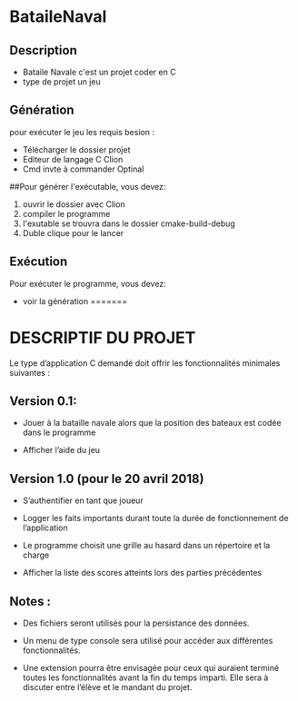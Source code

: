 
# BataileNaval

## Description
- Bataile Navale c'est un projet coder en C 
- type de projet un jeu    

## Génération
pour exécuter le jeu les requis besion :
- Télécharger le dossier projet  
- Editeur de langage C  Clion
- Cmd invte à commander Optinal




##Pour générer l'exécutable, vous devez:

1. ouvrir le dossier avec Clion 
1. compiler le programme 
1. l'exutable  se trouvra dans le dossier cmake-build-debug
1. Duble clique pour le lancer 

## Exécution

Pour exécuter le programme, vous devez:

- voir la génération 
=======

##
# DESCRIPTIF DU PROJET

Le type d’application C demandé doit offrir les fonctionnalités minimales suivantes :
## Version 0.1:
- Jouer à la bataille navale alors que la position des bateaux est codée dans le programme

- Afficher l’aide du jeu
## Version 1.0 (pour le 20 avril 2018)
- S’authentifier en tant que joueur

- Logger les faits importants durant toute la durée de fonctionnement de l’application

- Le programme choisit une grille au hasard dans un répertoire et la charge 

- Afficher la liste des scores atteints lors des parties précédentes
## Notes : 
- Des fichiers seront utilisés pour la persistance des données.

- Un menu de type console sera utilisé pour accéder aux différentes fonctionnalités.

- Une extension pourra être envisagée pour ceux qui auraient terminé toutes les fonctionnalités avant la fin du temps imparti. Elle sera à discuter entre l’élève et le mandant du projet.


